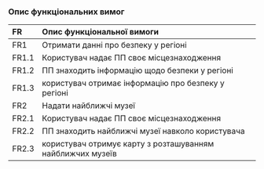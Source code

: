 ### Опис функціональних вимог

|FR|Опис функціональної вимоги|
|:-|:-|
|FR1|Отримати данні про безпеку у регіоні|
|FR1.1|Користувач надає ПП своє місцезнаходження|
|FR1.2|ПП знаходить інформацію щодо безпеки у регіоні|
|FR1.3|користувач отримає інформацію про безпеку у регіоні|
|FR2|Надати найближчі музеї|
|FR2.1|Користувач надає ПП своє місцезнаходження|
|FR2.2|ПП знаходить найближчі музеї навколо користувача|
|FR2.3|користувач отримує карту з розташуванням найближчих музеїв|
